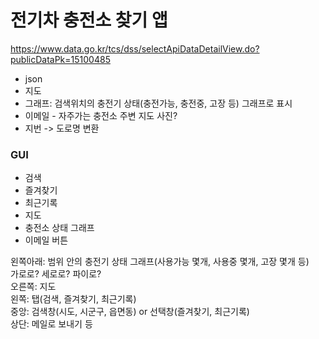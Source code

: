 # 전기차 충전소 찾기 앱
https://www.data.go.kr/tcs/dss/selectApiDataDetailView.do?publicDataPk=15100485  

- json
- 지도
- 그래프: 검색위치의 충전기 상태(충전가능, 충전중, 고장 등) 그래프로 표시
- 이메일 - 자주가는 충전소 주변 지도 사진?
- 지번 -> 도로명 변환

### GUI
- 검색
- 즐겨찾기
- 최근기록
- 지도
- 충전소 상태 그래프
- 이메일 버튼

왼쪽아래: 범위 안의 충전기 상태 그래프(사용가능 몇개, 사용중 몇개, 고장 몇개 등)  
  가로로? 세로로? 파이로?  
오른쪽: 지도  
왼쪽: 탭(검색, 즐겨찾기, 최근기록)  
중앙: 검색창(시도, 시군구, 읍면동) or 선택창(즐겨찾기, 최근기록)  
상단: 메일로 보내기 등  